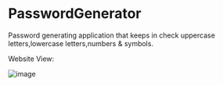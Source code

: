 # PasswordGenerator
Password generating application that keeps in check uppercase letters,lowercase letters,numbers &amp; symbols.

Website View:

![image](https://user-images.githubusercontent.com/64192420/110088988-c4dd6000-7dbf-11eb-95d9-3d1ff6f77f48.png)

